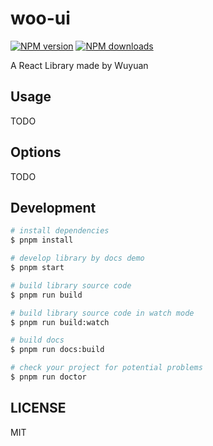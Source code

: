 # woo-ui

[![NPM version](https://img.shields.io/npm/v/woo-ui.svg?style=flat)](https://npmjs.org/package/woo-ui)
[![NPM downloads](http://img.shields.io/npm/dm/woo-ui.svg?style=flat)](https://npmjs.org/package/woo-ui)

A React Library made by Wuyuan

## Usage

TODO

## Options

TODO

## Development

```bash
# install dependencies
$ pnpm install

# develop library by docs demo
$ pnpm start

# build library source code
$ pnpm run build

# build library source code in watch mode
$ pnpm run build:watch

# build docs
$ pnpm run docs:build

# check your project for potential problems
$ pnpm run doctor
```

## LICENSE

MIT
